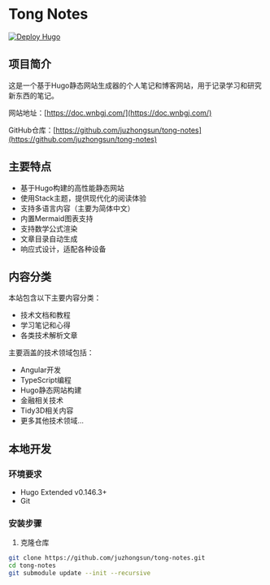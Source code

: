 # Tong Notes

[![Deploy Hugo](https://github.com/juzhongsun/tong-notes/actions/workflows/deploy.yml/badge.svg)](https://github.com/juzhongsun/tong-notes/actions/workflows/deploy.yml)

## 项目简介

这是一个基于Hugo静态网站生成器的个人笔记和博客网站，用于记录学习和研究新东西的笔记。

网站地址：[https://doc.wnbgj.com/](https://doc.wnbgj.com/)

GitHub仓库：[https://github.com/juzhongsun/tong-notes](https://github.com/juzhongsun/tong-notes)

## 主要特点

- 基于Hugo构建的高性能静态网站
- 使用Stack主题，提供现代化的阅读体验
- 支持多语言内容（主要为简体中文）
- 内置Mermaid图表支持
- 支持数学公式渲染
- 文章目录自动生成
- 响应式设计，适配各种设备

## 内容分类

本站包含以下主要内容分类：

- 技术文档和教程
- 学习笔记和心得
- 各类技术解析文章

主要涵盖的技术领域包括：

- Angular开发
- TypeScript编程
- Hugo静态网站构建
- 金融相关技术
- Tidy3D相关内容
- 更多其他技术领域...

## 本地开发

### 环境要求

- Hugo Extended v0.146.3+
- Git

### 安装步骤

1. 克隆仓库

```bash
git clone https://github.com/juzhongsun/tong-notes.git
cd tong-notes
git submodule update --init --recursive